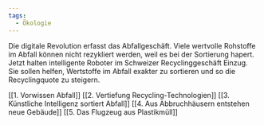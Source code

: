 ```yaml
---
tags:
  - Ökologie
---
```

 Die digitale Revolution erfasst das Abfallgeschäft. Viele wertvolle Rohstoffe im Abfall können nicht rezykliert werden, weil es bei der Sortierung hapert. Jetzt halten intelligente Roboter im Schweizer Recyclinggeschäft Einzug. Sie sollen helfen, Wertstoffe im Abfall exakter zu sortieren und so die Recyclingquote zu steigern.

[[1. Vorwissen Abfall]]
[[2. Vertiefung Recycling-Technologien]]
[[3. Künstliche Intelligenz sortiert Abfall]]
[[4. Aus Abbruchhäusern entstehen neue Gebäude]]
[[5. Das Flugzeug aus Plastikmüll]]